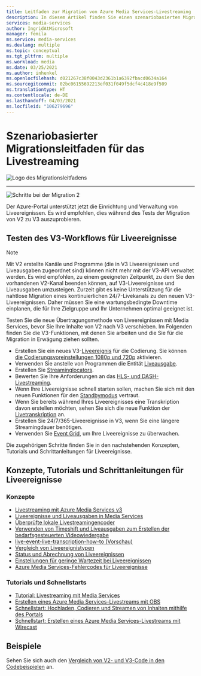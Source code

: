 ```yaml
---
title: Leitfaden zur Migration von Azure Media Services-Livestreaming
description: In diesem Artikel finden Sie einen szenariobasierten Migrationsleitfaden für das Livestreaming, der Sie bei der Migration von Azure Media Services V2 zu V3 unterstützt.
services: media-services
author: IngridAtMicrosoft
manager: femila
ms.service: media-services
ms.devlang: multiple
ms.topic: conceptual
ms.tgt_pltfrm: multiple
ms.workload: media
ms.date: 03/25/2021
ms.author: inhenkel
ms.openlocfilehash: d021267c38f0043d2361b1a6392fbacd0634a164
ms.sourcegitcommit: 02bc06155692213ef031f049f5dcf4c418e9f509
ms.translationtype: HT
ms.contentlocale: de-DE
ms.lasthandoff: 04/03/2021
ms.locfileid: "106279696"
---
```

# <a name="live-streaming-scenario-based-migration-guidance"></a>Szenariobasierter Migrationsleitfaden für das Livestreaming

![Logo des Migrationsleitfadens](./media/migration-guide/azure-media-services-logo-migration-guide.svg)

<hr color="#5ea0ef" size="10">

![Schritte bei der Migration 2](./media/migration-guide/steps-4.svg)

Der Azure-Portal unterstützt jetzt die Einrichtung und Verwaltung von Liveereignissen.  Es wird empfohlen, dies während des Tests der Migration von V2 zu V3 auszuprobieren.

## <a name="test-the-v3-live-event-workflow"></a>Testen des V3-Workflows für Liveereignisse

> [!NOTE]
> Mit V2 erstellte Kanäle und Programme (die in V3 Liveereignissen und Liveausgaben zugeordnet sind) können nicht mehr mit der V3-API verwaltet werden. Es wird empfohlen, zu einem geeigneten Zeitpunkt, zu dem Sie den vorhandenen V2-Kanal beenden können, auf V3-Liveereignisse und Liveausgaben umzusteigen. Zurzeit gibt es keine Unterstützung für die nahtlose Migration eines kontinuierlichen 24/7-Livekanals zu den neuen V3-Liveereignissen. Daher müssen Sie eine wartungsbedingte Downtime einplanen, die für Ihre Zielgruppe und Ihr Unternehmen optimal geeignet ist.

Testen Sie die neue Übertragungsmethode von Liveereignissen mit Media Services, bevor Sie Ihre Inhalte von V2 nach V3 verschieben. Im Folgenden finden Sie die V3-Funktionen, mit denen Sie arbeiten und die Sie für die Migration in Erwägung ziehen sollten.

- Erstellen Sie ein neues V3-[Liveereignis](live-event-outputs-concept.md#live-events) für die Codierung. Sie können [die Codierungsvoreinstellungen 1080p und 720p](live-event-types-comparison-reference.md#system-presets) aktivieren.
- Verwenden Sie anstelle von Programmen die Entität [Liveausgabe](live-event-outputs-concept.md#live-outputs).
- Erstellen Sie [Streaminglocators](stream-streaming-locators-concept.md).
- Bewerten Sie Ihre Anforderungen an das [HLS- und DASH-Livestreaming](encode-dynamic-packaging-concept.md).
- Wenn Ihre Liveereignisse schnell starten sollen, machen Sie sich mit den neuen Funktionen für den [Standbymodus](live-event-outputs-concept.md#standby-mode) vertraut.
- Wenn Sie bereits während Ihres Liveereignisses eine Transkription davon erstellen möchten, sehen Sie sich die neue Funktion der [Livetranskription](live-event-live-transcription-how-to.md) an.
- Erstellen Sie 24/7/365-Liveereignisse in V3, wenn Sie eine längere Streamingdauer benötigen.
- Verwenden Sie [Event Grid](monitoring/monitor-events-portal-how-to.md), um Ihre Liveereignisse zu überwachen.

Die zugehörigen Schritte finden Sie in den nachstehenden Konzepten, Tutorials und Schrittanleitungen für Liveereignisse.

## <a name="live-events-concepts-tutorials-and-how-to-guides"></a>Konzepte, Tutorials und Schrittanleitungen für Liveereignisse

### <a name="concepts"></a>Konzepte

- [Livestreaming mit Azure Media Services v3](stream-live-streaming-concept.md)
- [Liveereignisse und Liveausgaben in Media Services](live-event-outputs-concept.md)
- [Überprüfte lokale Livestreamingencoder](encode-recommended-on-premises-live-encoders.md)
- [Verwenden von Timeshift und Liveausgaben zum Erstellen der bedarfsgesteuerten Videowiedergabe](live-event-cloud-dvr-time-how-to.md)
- [live-event-live-transcription-how-to (Vorschau)](live-event-live-transcription-how-to.md)
- [Vergleich von Liveereignistypen](live-event-types-comparison-reference.md)
- [Status und Abrechnung von Liveereignissen](live-event-states-billing-concept.md)
- [Einstellungen für geringe Wartezeit bei Liveereignissen](live-event-latency-reference.md)
- [Azure Media Services-Fehlercodes für Liveereignisse](live-event-error-codes-reference.md)

### <a name="tutorials-and-quickstarts"></a>Tutorials und Schnellstarts

- [Tutorial: Livestreaming mit Media Services](stream-live-tutorial-with-api.md)
- [Erstellen eines Azure Media Services-Livestreams mit OBS](live-event-obs-quickstart.md)
- [Schnellstart: Hochladen, Codieren und Streamen von Inhalten mithilfe des Portals](asset-create-asset-upload-portal-quickstart.md)
- [Schnellstart: Erstellen eines Azure Media Services-Livestreams mit Wirecast](live-event-wirecast-quickstart.md)

## <a name="samples"></a>Beispiele

Sehen Sie sich auch den [Vergleich von V2- und V3-Code in den Codebeispielen](migrate-v-2-v-3-migration-samples.md) an.
